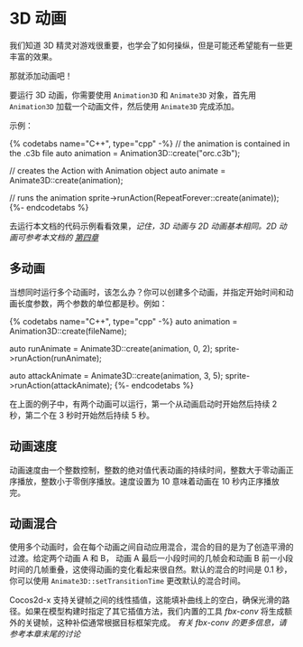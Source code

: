 # 3D 动画

我们知道 3D 精灵对游戏很重要，也学会了如何操纵，但是可能还希望能有一些更丰富的效果。

那就添加动画吧！

要运行 3D 动画，你需要使用 `Animation3D` 和 `Animate3D` 对象，首先用 `Animation3D` 加载一个动画文件，然后使用 `Animate3D` 完成添加。

示例：

{% codetabs name="C++", type="cpp" -%}
// the animation is contained in the .c3b file
auto animation = Animation3D::create("orc.c3b");

// creates the Action with Animation object
auto animate = Animate3D::create(animation);

// runs the animation
sprite->runAction(RepeatForever::create(animate));
{%- endcodetabs %}

去运行本文档的代码示例看看效果，_记住，3D 动画与 2D 动画基本相同。2D 动画可参考本文档的 [第四章](../actions/index.md)_

## 多动画

当想同时运行多个动画时，该怎么办？你可以创建多个动画，并指定开始时间和动画长度参数，两个参数的单位都是秒。例如：

{% codetabs name="C++", type="cpp" -%}
auto animation = Animation3D::create(fileName);

auto runAnimate = Animate3D::create(animation, 0, 2);
sprite->runAction(runAnimate);

auto attackAnimate = Animate3D::create(animation, 3, 5);
sprite->runAction(attackAnimate);
{%- endcodetabs %}

在上面的例子中，有两个动画可以运行，第一个从动画启动时开始然后持续 2 秒，第二个在 3 秒时开始然后持续 5 秒。

## 动画速度

动画速度由一个整数控制，整数的绝对值代表动画的持续时间，整数大于零动画正序播放，整数小于零倒序播放。速度设置为 10 意味着动画在 10 秒内正序播放完。

## 动画混合

使用多个动画时，会在每个动画之间自动应用混合，混合的目的是为了创造平滑的过渡。给定两个动画 A 和 B， 动画 A 最后一小段时间的几帧会和动画 B 前一小段时间的几帧重叠，这使得动画的变化看起来很自然。默认的混合的时间是 0.1 秒，你可以使用 `Animate3D::setTransitionTime` 更改默认的混合时间。

Cocos2d-x 支持关键帧之间的线性插值，这能填补曲线上的空白，确保光滑的路径。如果在模型构建时指定了其它插值方法，我们内置的工具 _fbx-conv_ 将生成额外的关键帧，这种补偿通常根据目标框架完成。
 _有关 fbx-conv 的更多信息，请参考本章末尾的讨论_
